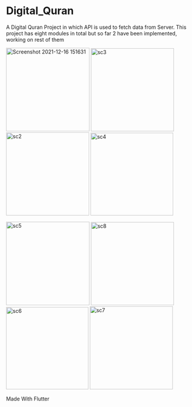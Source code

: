 # Digital_Quran
A Digital Quran Project in which API is used to fetch data from Server. This project has eight modules in total but so far 2 have been implemented, working on rest of them 







<img width="227" alt="Screenshot 2021-12-16 151631" src="https://user-images.githubusercontent.com/76597173/146354966-b4ac98a8-7cef-4c5c-80f3-1a56f18fc4bf.png">    <img width="226" alt="sc3" src="https://user-images.githubusercontent.com/76597173/146355101-f6171a31-b9ee-4e05-86ed-dca388a18812.png">   <img width="226" alt="sc2" src="https://user-images.githubusercontent.com/76597173/146355147-b91df729-6bc0-4851-9be3-a980b63fcc23.png">   <img width="225" alt="sc4" src="https://user-images.githubusercontent.com/76597173/146355207-6289b531-ccd6-420c-9410-b35ee7c25583.png">



<img width="227" alt="sc5" src="https://user-images.githubusercontent.com/76597173/146355316-891e9ea7-37fc-4f7c-897c-0b77f71d5bd0.png">   <img width="226" alt="sc8" src="https://user-images.githubusercontent.com/76597173/146355570-a230c2f4-d449-46d4-a727-32cc0b7f24ee.png">   <img width="224" alt="sc6" src="https://user-images.githubusercontent.com/76597173/146355807-c776f8d5-b4dd-41be-86f6-c51c36827988.png">
  <img width="226" alt="sc7" src="https://user-images.githubusercontent.com/76597173/146355931-f9f789fa-9408-4ac5-9ded-5cf89a8270d3.png">


Made With Flutter


    



